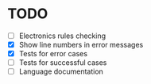 TODO
====

- [ ] Electronics rules checking
- [X] Show line numbers in error messages
- [X] Tests for error cases
- [ ] Tests for successful cases
- [ ] Language documentation